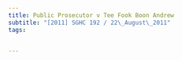 ```yaml
---
title: Public Prosecutor v Tee Fook Boon Andrew 
subtitle: "[2011] SGHC 192 / 22\_August\_2011"
tags:


---
```



